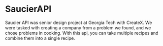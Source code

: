 # SaucierAPI
Saucier API was senior design project at Georgia Tech with CreateX. We were tasked with creating a company from a problem we found, and we chose problems in cooking. With this api, you can take multiple recipes and combine them into a single recipe.
